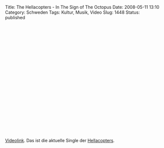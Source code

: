 Title: The Hellacopters - In The Sign of The Octopus
Date: 2008-05-11 13:10
Category: Schweden
Tags: Kultur, Musik, Video
Slug: 1448
Status: published

<p>
<object width="425" height="355">
<param name="movie" value="http://www.youtube.com/v/sNLFUQC3LvU&amp;hl=en"></param><param name="wmode" value="transparent"></param>
<embed src="http://www.youtube.com/v/sNLFUQC3LvU&amp;hl=en" type="application/x-shockwave-flash" wmode="transparent" width="425" height="355">
</embed>
</object>
  
[Videolink](http://youtube.com/watch?v=sNLFUQC3LvU). Das ist die
aktuelle Single der
[Hellacopters](http://de.wikipedia.org/wiki/The_Hellacopters).
</p>

